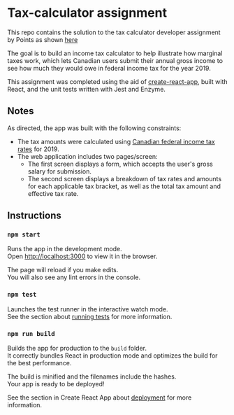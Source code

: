 # Tax-calculator assignment

This repo contains the solution to the tax calculator developer assignment by Points as shown [here](https://github.com/Points/developer-assignment-instructions/tree/master/tax-calculator)

The goal is to build an income tax calculator to help illustrate how marginal taxes work, which lets Canadian users submit their annual gross income to see how much they would owe in federal income tax for the year 2019.

This assignment was completed using the aid of [create-react-app](https://github.com/facebook/create-react-app), built with React, and the unit tests written with Jest and Enzyme.

## Notes

As directed, the app was built with the following constraints:
* The tax amounts were calculated using [Canadian federal income tax rates](https://www.canada.ca/en/revenue-agency/services/tax/individuals/frequently-asked-questions-individuals/canadian-income-tax-rates-individuals-current-previous-years.html#federal) for 2019.
* The web application includes two pages/screen:
  * The first screen displays a form, which accepts the user's gross salary for submission.
  * The second screen displays a breakdown of tax rates and amounts for each applicable tax bracket,
  as well as the total tax amount and effective tax rate.

## Instructions

### `npm start`

Runs the app in the development mode.<br>
Open [http://localhost:3000](http://localhost:3000) to view it in the browser.

The page will reload if you make edits.<br>
You will also see any lint errors in the console.

### `npm test`

Launches the test runner in the interactive watch mode.<br>
See the section about [running tests](https://facebook.github.io/create-react-app/docs/running-tests) for more information.

### `npm run build`

Builds the app for production to the `build` folder.<br>
It correctly bundles React in production mode and optimizes the build for the best performance.

The build is minified and the filenames include the hashes.<br>
Your app is ready to be deployed!

See the section in Create React App about [deployment](https://facebook.github.io/create-react-app/docs/deployment) for more information.
